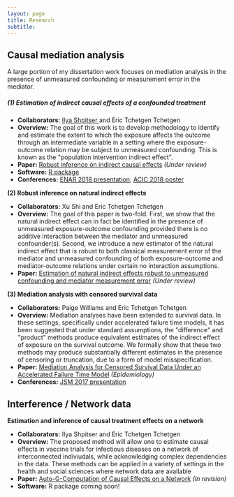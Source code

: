 ```yaml
---
layout: page
title: Research
subtitle: 
---
```


## Causal mediation analysis 
A large portion of my dissertation work focuses on mediation analysis in the presence of unmeasured confounding or measurement error in the mediator. 

##### (1) Estimation of indirect causal effects of a confounded treatment  
+ **Collaborators:** <a href="https://www.cs.jhu.edu/~ilyas/"> Ilya Shpitser </a> and Eric Tchetgen Tchetgen 
+ **Overview:** The goal of this work is to develop methodology to identify and estimate the extent to which the exposure affects the outcome through an intermediate variable in a setting where the exposure-outcome relation may be subject to unmeasured confounding. This is known as the "population intervention indirect effect". 
+ **Paper:** <a href="https://arxiv.org/abs/1711.03611">Robust inference on indirect causal effects</a> *(Under review)*
+ **Software:** <a href="https://isabelfulcher.github.io/frontdoorpiie/"> R package</a>
+ **Conferences:** [ENAR 2018 presentation](img/enar2018); [ACIC 2018 poster](img/acic2018)

<strong style="font-size: 100%;"> (2) Robust inference on natural indirect effects </strong>  
+ **Collaborators:** Xu Shi and Eric Tchetgen Tchetgen 
+ **Overview:** The goal of this paper is two-fold. First, we show that the natural indirect effect can in fact be identified in the presence of unmeasured exposure-outcome confounding provided there is no additive interaction between the mediator and unmeasured confounder(s). Second, we introduce a new estimator of the natural indirect effect that is robust to both classical measurement error of the mediator and unmeasured confounding of both exposure-outcome and mediator-outcome relations under certain no interaction assumptions.
+ **Paper:** <a href="https://arxiv.org/abs/1711.03611">Estimation of natural indirect effects robust to unmeasured confounding and mediator measurement error</a> *(Under review)*

<strong style="font-size: 100%;"> (3) Mediation analysis with censored survival data </strong>  
+ **Collaborators:** Paige Williams and Eric Tchetgen Tchetgen 
+ **Overview:** Mediation analyses have been extended to survival data. In these settings, specifically under accelerated failure time models, it has been suggested that under standard assumptions, the "difference" and "product" methods produce equivalent estimates of the indirect effect of exposure on the survival outcome. We formally show that these two methods may produce substantially different estimates in the presence of censoring or truncation, due to a form of model misspecification.
+ **Paper:** <a href="http://journals.lww.com/epidem/Citation/2017/09000/Mediation_Analysis_for_Censored_Survival_Data.5.aspx">Mediation Analysis for Censored Survival Data Under an Accelerated Failure Time Model</a> *(Epidemiology)*
+ **Conferences:** [JSM 2017 presentation](img/jsm2017)

## Interference / Network data

<strong style="font-size: 100%;"> Estimation and inference of causal treatment effects on a network </strong>  
+ **Collaborators:** Ilya Shpitser and Eric Tchetgen Tchetgen 
+ **Overview:** The proposed method will allow one to estimate causal effects in vaccine trials for infectious diseases on a network of interconnected indiviudals, while acknowledging complex dependencies in the data. These methods can be applied in a variety of settings in the health and social sciences where network data are available
+ **Paper:** <a href="https://arxiv.org/abs/1709.01577">
Auto-G-Computation of Causal Effects on a Network</a> *(In revision)*
+ **Software:** R package coming soon!  